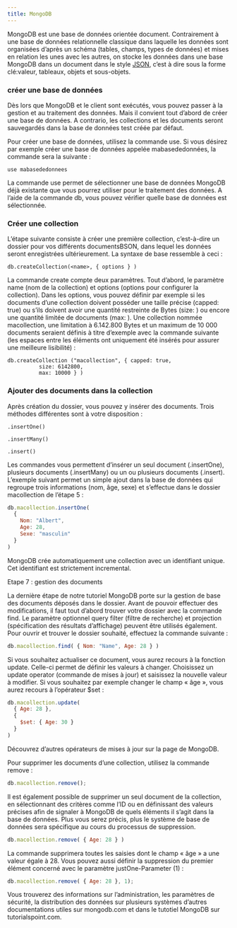 ```yaml
---
title: MongoDB
---
```


MongoDB est une base de données orientée document. Contrairement à une base de données relationnelle classique dans laquelle les données sont organisées d’après un schéma (tables, champs, types de données) et mises en relation les unes avec les autres, on stocke les données dans une base MongoDB dans un document dans le style [JSON](../../cours/json), c’est à dire sous la forme clé:valeur, tableaux, objets et sous-objets.


### créer une base de données

Dès lors que MongoDB et le client sont exécutés, vous pouvez passer à la gestion et au traitement des données. Mais il convient tout d’abord de créer une base de données. A contrario, les collections et les documents seront sauvegardés dans la base de données test créée par défaut.

Pour créer une base de données, utilisez la commande use. Si vous désirez par exemple créer une base de données appelée mabasededonnées, la commande sera la suivante :

```
use mabasededonnees
```

La commande use permet de sélectionner une base de données MongoDB déjà existante que vous pourrez utiliser pour le traitement des données. A l’aide de la commande db, vous pouvez vérifier quelle base de données est sélectionnée.

###  Créer une collection

L’étape suivante consiste à créer une première collection, c’est-à-dire un dossier pour vos différents documentsBSON, dans lequel les données seront enregistrées ultérieurement. La syntaxe de base ressemble à ceci :

```
db.createCollection(<name>, { options } )
```

La commande create compte deux paramètres. Tout d’abord, le paramètre name (nom de la collection) et options (options pour configurer la collection). Dans les options, vous pouvez définir par exemple si les documents d’une collection doivent posséder une taille précise (capped: true) ou s’ils doivent avoir une quantité restreinte de Bytes (size: <number>) ou encore une quantité limitée de documents (max: <number>). Une collection nommée macollection, une limitation à 6.142.800 Bytes et un maximum de 10 000 documents seraient définis à titre d’exemple avec la commande suivante (les espaces entre les éléments ont uniquement été insérés pour assurer une meilleure lisibilité) :

```
db.createCollection ("macollection", { capped: true,
          size: 6142800,
          max: 10000 } )
```

### Ajouter des documents dans la collection

Après création du dossier, vous pouvez y insérer des documents. Trois méthodes différentes sont à votre disposition :

    .insertOne()

    .insertMany()

    .insert()

Les commandes vous permettent d’insérer un seul document (.insertOne), plusieurs documents (.insertMany) ou un ou plusieurs documents (.insert). L’exemple suivant permet un simple ajout dans la base de données qui regroupe trois informations (nom, âge, sexe) et s’effectue dans le dossier macollection de l’étape 5 :

```javascript
db.macollection.insertOne(
  {
    Nom: "Albert",
    Age: 28,
    Sexe: "masculin"
  }
)
```

MongoDB crée automatiquement une collection avec un identifiant unique. Cet identifiant est strictement incremental.

Etape 7 : gestion des documents

La dernière étape de notre tutoriel MongoDB porte sur la gestion de base des documents déposés dans le dossier. Avant de pouvoir effectuer des modifications, il faut tout d’abord trouver votre dossier avec la commande find. Le paramètre optionnel query filter (filtre de recherche) et projection (spécification des résultats d’affichage) peuvent être utilisés également. Pour ouvrir et trouver le dossier souhaité, effectuez la commande suivante :

```javascript
db.macollection.find( { Nom: "Name", Age: 28 } )
```

Si vous souhaitez actualiser ce document, vous aurez recours à la fonction update. Celle-ci permet de définir les valeurs à changer. Choisissez un update operator (commande de mises à jour) et saisissez la nouvelle valeur à modifier. Si vous souhaitez par exemple changer le champ « âge », vous aurez recours à l’opérateur $set :

```javascript
db.macollection.update(
  { Age: 28 },
  {
    $set: { Age: 30 }
  }
)
```

Découvrez d’autres opérateurs de mises à jour sur la page de MongoDB.

Pour supprimer les documents d’une collection, utilisez la commande remove :

```javascript
db.macollection.remove();
```

Il est également possible de supprimer un seul document de la collection, en sélectionnant des critères comme l’ID ou en définissant des valeurs précises afin de signaler à MongoDB de quels éléments il s’agit dans la base de données. Plus vous serez précis, plus le système de base de données sera spécifique au cours du processus de suppression.

```javascript
db.macollection.remove( { Age: 28 } )
```

La commande supprimera toutes les saisies dont le champ « âge » a une valeur égale à 28. Vous pouvez aussi définir la suppression du premier élément concerné avec le paramètre justOne-Parameter (1) :

```javascript
db.macollection.remove( { Age: 28 }, 1);
```

Vous trouverez des informations sur l’administration, les paramètres de sécurité, la distribution des données sur plusieurs systèmes d’autres documentations utiles sur mongodb.com et dans le tutotiel MongoDB sur tutorialspoint.com.
